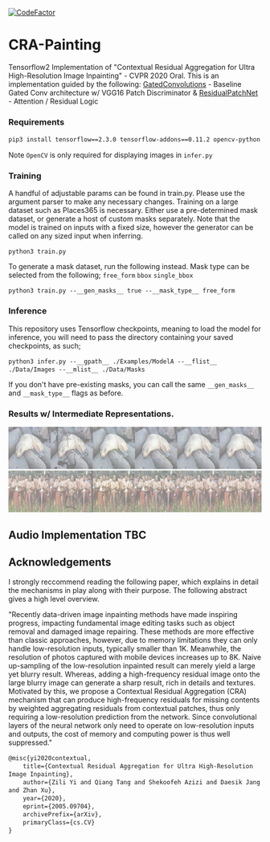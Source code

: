 [![CodeFactor](https://www.codefactor.io/repository/github/phillips96/cra-inpainting/badge?s=469ed0ba2016268a963beee4382fb4beefde85eb)](https://www.codefactor.io/repository/github/phillips96/cra-inpainting)
# CRA-Painting
Tensorflow2 Implementation of "Contextual Residual Aggregation for Ultra High-Resolution Image Inpainting" - 
CVPR 2020 Oral. This is an implementation guided by the following:
[GatedConvolutions](https://github.com/zhaoyuzhi/deepfillv2) - Baseline Gated Conv architecture
 w/ VGG16 Patch Discriminator & 
[ResidualPatchNet](https://github.com/wangyx240/High-Resolution-Image-Inpainting-GAN) - Attention / Residual Logic

### Requirements
```bash
pip3 install tensorflow==2.3.0 tensorflow-addons==0.11.2 opencv-python
```
Note `OpenCV` is only required for displaying images in `infer.py`

### Training
A handful of adjustable params can be found in train.py. Please 
use the argument parser to make any necessary changes. Training
on a large dataset such as Places365 is necessary. Either use
a pre-determined mask dataset, or generate a host of custom 
masks separately. Note that the model is trained on inputs
with a fixed size, however the generator can be called on
any sized input when inferring. 
```
python3 train.py
```
To generate a mask dataset, run the following instead.
Mask type can be selected from the following; `free_form` `bbox` `single_bbox`
```
python3 train.py --__gen_masks__ true --__mask_type__ free_form
```

### Inference
This repository uses Tensorflow checkpoints, meaning to load the model
for inference, you will need to pass the directory containing your saved 
checkpoints, as such;
```
python3 infer.py --__gpath__ ./Examples/ModelA --__flist__ ./Data/Images --__mlist__ ./Data/Masks
```
If you don't have pre-existing masks, you can call the same `__gen_masks__` and `__mask_type__` flags
as before. 

### Results w/ Intermediate Representations. 
![Test Image 1](Examples/Example1.jpg)
![Test Image 2](Examples/Example2.jpg)

## Audio Implementation TBC

## Acknowledgements
I strongly reccommend reading the following paper, which explains in detail the mechanisms in play along with their purpose.
The following abstract gives a high level overview.

"Recently data-driven image inpainting methods have made inspiring progress, impacting fundamental image editing tasks such as object removal and damaged image repairing. These methods are more effective than classic approaches, however, due to memory limitations they can only handle low-resolution inputs, typically smaller than 1K. Meanwhile, the resolution of photos captured with mobile devices increases up to 8K. Naive up-sampling of the low-resolution inpainted result can merely yield a large yet blurry result. Whereas, adding a high-frequency residual image onto the large blurry image can generate a sharp result, rich in details and textures. Motivated by this, we propose a Contextual Residual Aggregation (CRA) mechanism that can produce high-frequency residuals for missing contents by weighted aggregating residuals from contextual patches, thus only requiring a low-resolution prediction from the network. Since convolutional layers of the neural network only need to operate on low-resolution inputs and outputs, the cost of memory and computing power is thus well suppressed."
```
@misc{yi2020contextual,
    title={Contextual Residual Aggregation for Ultra High-Resolution Image Inpainting},
    author={Zili Yi and Qiang Tang and Shekoofeh Azizi and Daesik Jang and Zhan Xu},
    year={2020},
    eprint={2005.09704},
    archivePrefix={arXiv},
    primaryClass={cs.CV}
}
```
